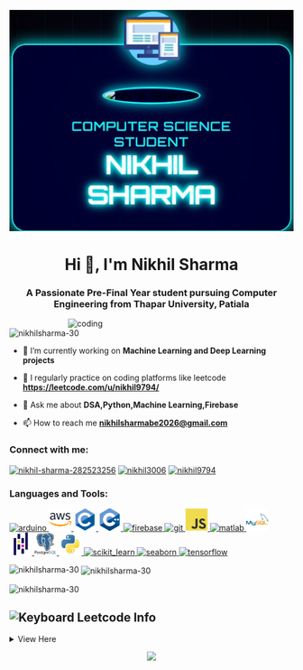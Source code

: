 <p align="center">
  <img src="https://github.com/NikhilSharma-30/NikhilSharma-30/blob/main/background.jpg" alt="logo">
</p>
<h1 align="center">Hi 👋, I'm Nikhil Sharma</h1>
<h3 align="center">A Passionate Pre-Final Year student pursuing Computer Engineering from Thapar University, Patiala</h3>

<img align="right" alt="coding" width="400" src="https://user-images.githubusercontent.com/55389276/140866485-8fb1c876-9a8f-4d6a-98dc-08c4981eaf70.gif">
<p align="left"> <img src="https://komarev.com/ghpvc/?username=nikhilsharma-30&label=Profile%20views&color=0e75b6&style=flat" alt="nikhilsharma-30" /> </p>

- 🔭 I’m currently working on **Machine Learning and Deep Learning projects**

- 📝 I regularly practice on coding platforms like leetcode **https://leetcode.com/u/nikhil9794/**

- 💬 Ask me about **DSA,Python,Machine Learning,Firebase**

- 📫 How to reach me **nikhilsharmabe2026@gmail.com**

<h3 align="left">Connect with me:</h3>
<p align="left">
<a href="https://linkedin.com/in/nikhil-sharma-282523256" target="blank"><img align="center" src="https://raw.githubusercontent.com/rahuldkjain/github-profile-readme-generator/master/src/images/icons/Social/linked-in-alt.svg" alt="nikhil-sharma-282523256" height="30" width="40" /></a>
<a href="https://codeforces.com/profile/nikhil3006" target="blank"><img align="center" src="https://raw.githubusercontent.com/rahuldkjain/github-profile-readme-generator/master/src/images/icons/Social/codeforces.svg" alt="nikhil3006" height="30" width="40" /></a>
<a href="https://www.leetcode.com/nikhil9794" target="blank"><img align="center" src="https://raw.githubusercontent.com/rahuldkjain/github-profile-readme-generator/master/src/images/icons/Social/leet-code.svg" alt="nikhil9794" height="30" width="40" /></a>
</p>

<h3 align="left">Languages and Tools:</h3>
<p align="left"> <a href="https://www.arduino.cc/" target="_blank" rel="noreferrer"> <img src="https://cdn.worldvectorlogo.com/logos/arduino-1.svg" alt="arduino" width="40" height="40"/> </a> <a href="https://aws.amazon.com" target="_blank" rel="noreferrer"> <img src="https://raw.githubusercontent.com/devicons/devicon/master/icons/amazonwebservices/amazonwebservices-original-wordmark.svg" alt="aws" width="40" height="40"/> </a> <a href="https://www.cprogramming.com/" target="_blank" rel="noreferrer"> <img src="https://raw.githubusercontent.com/devicons/devicon/master/icons/c/c-original.svg" alt="c" width="40" height="40"/> </a> <a href="https://www.w3schools.com/cpp/" target="_blank" rel="noreferrer"> <img src="https://raw.githubusercontent.com/devicons/devicon/master/icons/cplusplus/cplusplus-original.svg" alt="cplusplus" width="40" height="40"/> </a> <a href="https://firebase.google.com/" target="_blank" rel="noreferrer"> <img src="https://www.vectorlogo.zone/logos/firebase/firebase-icon.svg" alt="firebase" width="40" height="40"/> </a> <a href="https://git-scm.com/" target="_blank" rel="noreferrer"> <img src="https://www.vectorlogo.zone/logos/git-scm/git-scm-icon.svg" alt="git" width="40" height="40"/> </a> <a href="https://developer.mozilla.org/en-US/docs/Web/JavaScript" target="_blank" rel="noreferrer"> <img src="https://raw.githubusercontent.com/devicons/devicon/master/icons/javascript/javascript-original.svg" alt="javascript" width="40" height="40"/> </a> <a href="https://www.mathworks.com/" target="_blank" rel="noreferrer"> <img src="https://upload.wikimedia.org/wikipedia/commons/2/21/Matlab_Logo.png" alt="matlab" width="40" height="40"/> </a> <a href="https://www.mysql.com/" target="_blank" rel="noreferrer"> <img src="https://raw.githubusercontent.com/devicons/devicon/master/icons/mysql/mysql-original-wordmark.svg" alt="mysql" width="40" height="40"/> </a> <a href="https://pandas.pydata.org/" target="_blank" rel="noreferrer"> <img src="https://raw.githubusercontent.com/devicons/devicon/2ae2a900d2f041da66e950e4d48052658d850630/icons/pandas/pandas-original.svg" alt="pandas" width="40" height="40"/> </a> <a href="https://www.postgresql.org" target="_blank" rel="noreferrer"> <img src="https://raw.githubusercontent.com/devicons/devicon/master/icons/postgresql/postgresql-original-wordmark.svg" alt="postgresql" width="40" height="40"/> </a> <a href="https://www.python.org" target="_blank" rel="noreferrer"> <img src="https://raw.githubusercontent.com/devicons/devicon/master/icons/python/python-original.svg" alt="python" width="40" height="40"/> </a> <a href="https://scikit-learn.org/" target="_blank" rel="noreferrer"> <img src="https://upload.wikimedia.org/wikipedia/commons/0/05/Scikit_learn_logo_small.svg" alt="scikit_learn" width="40" height="40"/> </a> <a href="https://seaborn.pydata.org/" target="_blank" rel="noreferrer"> <img src="https://seaborn.pydata.org/_images/logo-mark-lightbg.svg" alt="seaborn" width="40" height="40"/> </a> <a href="https://www.tensorflow.org" target="_blank" rel="noreferrer"> <img src="https://www.vectorlogo.zone/logos/tensorflow/tensorflow-icon.svg" alt="tensorflow" width="40" height="40"/> </a> </p>

<p><img align="left" src="https://github-readme-stats.vercel.app/api/top-langs?username=nikhilsharma-30&show_icons=true&locale=en&layout=compact" alt="nikhilsharma-30" /></p>

<p>&nbsp;<img align="center" src="https://github-readme-stats.vercel.app/api?username=nikhilsharma-30&show_icons=true&locale=en" alt="nikhilsharma-30" /></p>

<p><img align="center" src="https://github-readme-streak-stats.herokuapp.com/?user=nikhilsharma-30&" alt="nikhilsharma-30" /></p>

## <img src="https://raw.githubusercontent.com/Tarikul-Islam-Anik/Animated-Fluent-Emojis/master/Emojis/Objects/Keyboard.png" alt="Keyboard" width="25" height="25" /> **Leetcode Info**
<details>
  <summary>View Here</summary>
  <br>

  <!-- 50 days -->
  <a href="https://leetcode.com/u/nikhil9794/" target="_blank">
    <img src="https://assets.leetcode.com/static_assets/others/2550.gif" alt="nikhil50" height="200" width="200" />
  </a>

  <!-- 100 days -->
  <a href="https://leetcode.com/u/nikhil9794/" target="_blank">
    <img src="https://assets.leetcode.com/static_assets/others/25100.gif" alt="nikhil100" height="200" width="200" />
  </a>
   <br>
  <img align="top" src="https://leetcard.jacoblin.cool/nikhil9794?theme=dark&font=Nunito&ext=heatmap" />
</details>

<p align="center">
  <img src="https://capsule-render.vercel.app/api?type=waving&color=gradient&height=110&section=footer&animation=twinkling"/>
</p>
